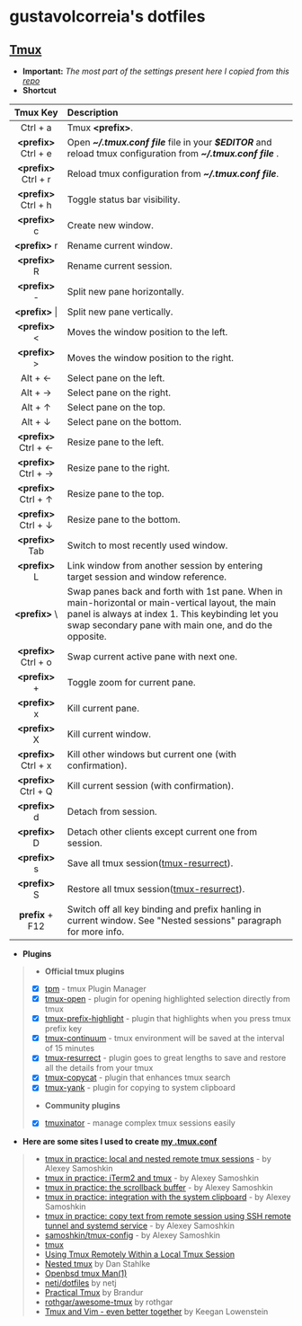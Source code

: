 
# gustavolcorreia's dotfiles
## [Tmux](https://github.com/tmux/tmux)
* __Important:__ *The most part of the settings present here I copied from this [repo](https://github.com/samoshkin/tmux-config)*
* __Shortcut__

Tmux Key   | Description
:---------------:|:------------------
Ctrl + a|Tmux __<prefix\>__.
__<prefix\>__  Ctrl + e|Open __*\~/.tmux.conf file*__ file in your __*$EDITOR*__ and reload tmux configuration from __*\~/.tmux.conf file*__ .
__<prefix\>__  Ctrl + r|Reload tmux configuration from __*~/.tmux.conf file*__.
__<prefix\>__  Ctrl + h|Toggle status bar visibility. 
__<prefix\>__ c|Create new window.
__<prefix\>__  r|Rename current window.
__<prefix\>__  R|Rename current session.
__<prefix\>__  -|Split new pane horizontally.
__<prefix\>__  \||Split new pane vertically.
__<prefix\>__  <|Moves the window position to the left.
__<prefix\>__  >|Moves the window position to the right.
Alt + ←|Select pane on the left.
Alt + →|Select pane on the right.
Alt + ↑|Select pane on the top.
Alt + ↓|Select pane on the bottom.
__<prefix\>__  Ctrl  + ←|Resize pane to the left.
__<prefix\>__  Ctrl  + →|Resize pane to the right.
__<prefix\>__  Ctrl  + ↑|Resize pane to the top.
__<prefix\>__  Ctrl  + ↓|Resize pane to the bottom.
__<prefix\>__  Tab| Switch to most recently used window.
__<prefix\>__  L|Link window from another session by entering target session and window reference.
__<prefix\>__ \\ |Swap panes back and forth with 1st pane. When in main-horizontal or main-vertical layout, the main panel is always at index 1. This keybinding let you swap secondary pane with main one, and do the opposite.
__<prefix\>__  Ctrl + o|Swap current active pane with next one.
__<prefix\>__ +|Toggle zoom for current pane.
__<prefix\>__  x|Kill current pane.
__<prefix\>__  X|Kill current window.
__<prefix\>__ Ctrl + x|Kill other windows but current one (with confirmation).
__<prefix\>__  Ctrl + Q|Kill current session (with confirmation).
__<prefix\>__ d|Detach from session.
__<prefix\>__ D|Detach other clients except current one from session.
__<prefix\>__ s|Save all tmux session([tmux-resurrect](https://github.com/tmux-plugins/tmux-resurrect)).
__<prefix\>__ S|Restore all tmux session([tmux-resurrect](https://github.com/tmux-plugins/tmux-resurrect)).
__prefix__ + F12|Switch off all key binding and prefix hanling in current window. See "Nested sessions" paragraph for more info.

* __Plugins__
> * __Official tmux plugins__
>  * [x] [tpm](https://github.com/tmux-plugins/tpm) - tmux Plugin Manager
>  * [x] [tmux-open](https://github.com/tmux-plugins/tmux-open) - plugin for opening highlighted selection directly from tmux
>  * [x] [tmux-prefix-highlight](https://github.com/tmux-plugins/tmux-prefix-highlight) - plugin that highlights when you press tmux prefix key
>  * [x] [tmux-continuum](https://github.com/tmux-plugins/tmux-continuum) - tmux environment will be saved at the interval of 15 minutes
>  * [x] [tmux-resurrect](https://github.com/tmux-plugins/tmux-resurrect) - plugin goes to great lengths to save and restore all the details from your tmux
>  * [x] [tmux-copycat](https://github.com/tmux-plugins/tmux-copycat) - plugin that enhances tmux search
>  * [x] [tmux-yank](https://github.com/tmux-plugins/tmux-yank) -  plugin for copying to system clipboard
> * __Community plugins__
>  * [x] [tmuxinator](https://github.com/tmuxinator/tmuxinator) - manage complex tmux sessions easily
 
* __Here are some sites I used to create [my .tmux.conf](https://github.com/gustavolcorreia/dotfiles/.tmux.conf)__
> * [tmux in practice: local and nested remote tmux sessions](https://medium.freecodecamp.org/tmux-in-practice-local-and-nested-remote-tmux-sessions-4f7ba5db8795) - by Alexey Samoshkin
> * [tmux in practice: iTerm2 and tmux](https://medium.freecodecamp.org/tmux-in-practice-iterm2-and-tmux-integration-7fb0991c6c01) - by Alexey Samoshkin
> * [tmux in practice: the scrollback buffer](https://medium.freecodecamp.org/tmux-in-practice-scrollback-buffer-47d5ffa71c93) - by Alexey Samoshkin
> * [tmux in practice: integration with the system clipboard](https://medium.freecodecamp.org/tmux-in-practice-integration-with-system-clipboard-bcd72c62ff7b) - by Alexey Samoshkin
> * [tmux in practice: copy text from remote session using SSH remote tunnel and systemd service](https://hackernoon.com/tmux-in-practice-copy-text-from-remote-session-using-ssh-remote-tunnel-and-systemd-service-dd3c51bca1fa) - by Alexey Samoshkin
> * [samoshkin/tmux-config](https://github.com/samoshkin/tmux-config) - by Alexey Samoshkin
> * [tmux](https://github.com/tmux/tmux)
> * [Using Tmux Remotely Within a Local Tmux Session](https://simplyian.com/2014/03/29/using-tmux-remotely-within-a-local-tmux-session/)
> * [Nested tmux](http://stahlke.org/dan/tmux-nested/) by Dan Stahlke
> * [Openbsd tmux Man(1)](https://man.openbsd.org/man1/tmux.1#KEY_BINDINGS)
> * [netj/dotfiles](https://github.com/netj/dotfiles) by netj
> * [Practical Tmux](https://mutelight.org/practical-tmux) by Brandur
> * [rothgar/awesome-tmux](https://github.com/rothgar/awesome-tmux) by rothgar
> * [Tmux and Vim - even better together](https://blog.bugsnag.com/tmux-and-vim/) by Keegan Lowenstein
